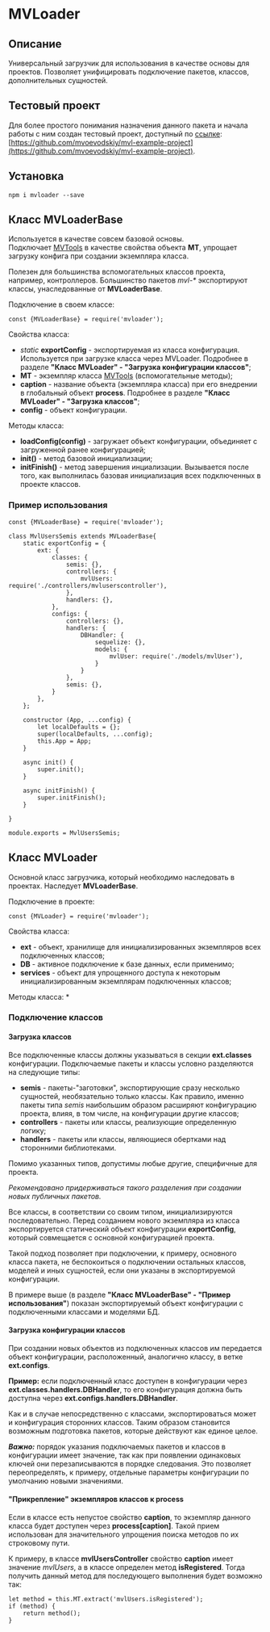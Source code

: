 # MVLoader
## Описание
Универсальный загрузчик для использования в качестве основы для проектов. Позволяет унифицировать подключение пакетов, 
классов, дополнительных сущностей.

## Тестовый проект
Для более простого понимания назначения данного пакета и начала работы с ним создан тестовый проект, доступный 
по [ссылке](https://github.com/mvoevodskiy/mvl-example-project): [https://github.com/mvoevodskiy/mvl-example-project](https://github.com/mvoevodskiy/mvl-example-project).

## Установка

```npm i mvloader --save```

## Класс MVLoaderBase
Используется в качестве совсем базовой основы.  
Подключает [MVTools](https://www.npmjs.com/package/mvtools) в качестве свойства объекта **MT**, упрощает загрузку 
конфига при создании экземпляра класса.  

Полезен для большинства вспомогательных классов проекта, например, контроллеров.
Большинство пакетов _mvl-*_ экспортируют классы, унаследованные от **MVLoaderBase**.

Подключение в своем классе: 
```
const {MVLoaderBase} = require('mvloader');
```

Свойства класса:
* _static_ **exportConfig** - экспортируемая из класса конфигурация. Используется при загрузке класса через MVLoader. 
Подробнее в разделе **"Класс MVLoader" - "Загрузка конфигурации классов"**;
* **MT** - экземпляр класса [MVTools](https://www.npmjs.com/package/mvtools) (вспомогательные методы);
* **caption** - название объекта (экземпляра класса) при его внедрении в глобальный объект **process**. Подробнее в разделе 
**"Класс MVLoader" - "Загрузка классов"**;
* **config** - объект конфигурации.

Методы класса:
* **loadConfig(config)** - загружает объект конфигурации, объединяет с загруженной ранее конфигурацией;
* **init()** - метод базовой инициализации;
* **initFinish()** - метод завершения инциализации. Вызывается после того, как выполнилась базовая инициализация всех
подключенных в проекте классов.

### Пример использования
```
const {MVLoaderBase} = require('mvloader');

class MvlUsersSemis extends MVLoaderBase{
    static exportConfig = {
        ext: {
            classes: {
                semis: {},
                controllers: {
                    mvlUsers: require('./controllers/mvluserscontroller'),
                },
                handlers: {},
            },
            configs: {
                controllers: {},
                handlers: {
                    DBHandler: {
                        sequelize: {},
                        models: {
                            mvlUser: require('./models/mvlUser'),
                        }
                    }
                },
                semis: {},
            }
        },
    };

    constructor (App, ...config) {
        let localDefaults = {};
        super(localDefaults, ...config);
        this.App = App;
    }

    async init() {
        super.init();
    }

    async initFinish() {
        super.initFinish();
    }

}

module.exports = MvlUsersSemis;

```

## Класс MVLoader
Основной класс загрузчика, который необходимо наследовать в проектах.
Наследует **MVLoaderBase**.

Подключение в проекте: 
```
const {MVLoader} = require('mvloader');
```

Свойства класса:
* **ext** - объект, хранилище для инициализированных экземпляров всех подключенных классов;
* **DB** - активное подключение к базе данных, если применимо;
* **services** - объект для упрощенного доступа к некоторым инициализированным экземплярам подключенных классов;

Методы класса:
* 

### Подключение классов
#### Загрузка классов

Все подключенные классы должны указываться в секции **ext.classes** конфигурации. 
Подключаемые пакеты и классы условно разделяются на следующие типы:
* **semis** - пакеты-"заготовки", экспортирующие сразу несколько сущностей, необязательно только классы. Как правило, 
именно пакеты типа _semis_ наибольшим образом расширяют конфигурацию проекта, влияя, в том числе, на конфигурации 
другие классов;
* **controllers** - пакеты или классы, реализующие определенную логику;
* **handlers** - пакеты или классы, являющиеся обертками над сторонними библиотеками.  

Помимо указанных типов, допустимы любые другие, специфичные для проекта.  

_Рекомендовано придерживаться такого разделения при создании новых публичных пакетов._

Все классы, в соответствии со своим типом, инициализируются последовательно. Перед созданием нового экземпляра из класса 
экспортируется статический объект конфигурации **exportConfig**, который совмещается с основной конфигурацией проекта.

Такой подход позволяет при подключении, к примеру, основного класса пакета, не беспокоиться о подключении остальных 
классов, моделей и иных сущностей, если они указаны в экспортируемой конфигурации.

В примере выше (в разделе **"Класс MVLoaderBase" - "Пример использования"**) показан экспортируемый объект конфигурации
с  подключенными классами и моделями БД.

#### Загрузка конфигурации классов
При создании новых объектов из подключенных классов им передается объект конфигурации, расположенный, аналогично классу, 
в ветке **ext.configs**.

**Пример:** если подключенный класс доступен в конфигурации через **ext.classes.handlers.DBHandler**, то его 
конфигурация должна быть доступна через **ext.configs.handlers.DBHandler**.

Как и в случае непосредственно с классами, экспортироваться может и конфигурация сторонних классов. Таким образом 
становится возможным подготовка пакетов, которые действуют как единое целое.

***Важно:***  порядок указания подключаемых пакетов и классов в конфигурации имеет значение, так как при появлении 
одинаковых ключей они перезаписываются в порядке следования. Это позволяет переопределять, к примеру,
отдельные параметры конфигурации по умолчанию новыми значениями. 

#### "Прикрепление" экземпляров классов к process
Если в классе есть непустое свойство **caption**, то экземпляр данного класса будет доступен через **process[caption]**. 
Такой прием использован для значительного упрощения поиска методов по их строковому пути.

К примеру, в классе **mvlUsersController** свойство **caption** имеет значение _mvlUsers_, а в классе определен метод 
**isRegistered**. Тогда получить данный метод для последующего выполнения будет возможно так:
```
let method = this.MT.extract('mvlUsers.isRegistered');
if (method) {
    return method();
}
```  
